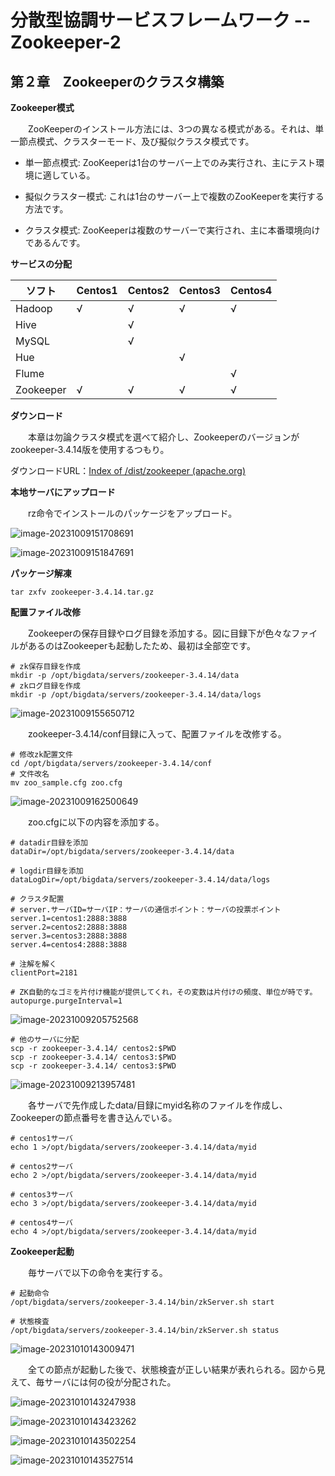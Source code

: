 # 分散型協調サービスフレームワーク -- Zookeeper-2

## 第２章　Zookeeperのクラスタ構築

**Zookeeper模式**

　　ZooKeeperのインストール方法には、3つの異なる模式がある。それは、単一節点模式、クラスターモード、及び擬似クラスタ模式です。

- 単一節点模式: ZooKeeperは1台のサーバー上でのみ実行され、主にテスト環境に適している。

- 擬似クラスター模式: これは1台のサーバー上で複数のZooKeeperを実行する方法です。
- クラスタ模式: ZooKeeperは複数のサーバーで実行され、主に本番環境向けであるんです。

**サービスの分配**

| ソフト    | Centos1 | Centos2 | Centos3 | Centos4 |
| --------- | ------- | ------- | ------- | ------- |
| Hadoop    | √       | √       | √       | √       |
| Hive      |         | √       |         |         |
| MySQL     |         | √       |         |         |
| Hue       |         |         | √       |         |
| Flume     |         |         |         | √       |
| Zookeeper | √       | √       | √       | √       |

**ダウンロード**　

　　本章は勿論クラスタ模式を選べて紹介し、Zookeeperのバージョンがzookeeper-3.4.14版を使用するつもり。

ダウンロードURL：[Index of /dist/zookeeper (apache.org)](http://archive.apache.org/dist/zookeeper/)

**本地サーバにアップロード**

　　rz命令でインストールのパッケージをアップロード。

![image-20231009151708691](C:\Users\Izaya\AppData\Roaming\Typora\typora-user-images\image-20231009151708691.png)

![image-20231009151847691](C:\Users\Izaya\AppData\Roaming\Typora\typora-user-images\image-20231009151847691.png)

**パッケージ解凍**

```
tar zxfv zookeeper-3.4.14.tar.gz
```

**配置ファイル改修**

　　Zookeeperの保存目録やログ目録を添加する。図に目録下が色々なファイルがあるのはZookeeperも起動したため、最初は全部空です。

```
# zk保存目録を作成
mkdir -p /opt/bigdata/servers/zookeeper-3.4.14/data
# zkログ目録を作成
mkdir -p /opt/bigdata/servers/zookeeper-3.4.14/data/logs
```

![image-20231009155650712](C:\Users\Izaya\AppData\Roaming\Typora\typora-user-images\image-20231009155650712.png)

　　zookeeper-3.4.14/conf目録に入って、配置ファイルを改修する。

```
# 修改zk配置文件
cd /opt/bigdata/servers/zookeeper-3.4.14/conf
# 文件改名
mv zoo_sample.cfg zoo.cfg
```

![image-20231009162500649](C:\Users\Izaya\AppData\Roaming\Typora\typora-user-images\image-20231009162500649.png)

　　zoo.cfgに以下の内容を添加する。

```
# datadir目録を添加
dataDir=/opt/bigdata/servers/zookeeper-3.4.14/data

# logdir目録を添加
dataLogDir=/opt/bigdata/servers/zookeeper-3.4.14/data/logs

# クラスタ配置
# server.サーバID=サーバIP：サーバの通信ポイント：サーバの投票ポイント
server.1=centos1:2888:3888
server.2=centos2:2888:3888
server.3=centos3:2888:3888
server.4=centos4:2888:3888

# 注解を解く
clientPort=2181

# ZK自動的なゴミを片付け機能が提供してくれ，その変数は片付けの頻度、単位が時です。
autopurge.purgeInterval=1
```

![image-20231009205752568](C:\Users\Izaya\AppData\Roaming\Typora\typora-user-images\image-20231009205752568.png)

```
# 他のサーバに分配
scp -r zookeeper-3.4.14/ centos2:$PWD
scp -r zookeeper-3.4.14/ centos3:$PWD
scp -r zookeeper-3.4.14/ centos3:$PWD
```

![image-20231009213957481](C:\Users\Izaya\AppData\Roaming\Typora\typora-user-images\image-20231009213957481.png)

　　各サーバで先作成したdata/目録にmyid名称のファイルを作成し、Zookeeperの節点番号を書き込んでいる。

```
# centos1サーバ
echo 1 >/opt/bigdata/servers/zookeeper-3.4.14/data/myid

# centos2サーバ
echo 2 >/opt/bigdata/servers/zookeeper-3.4.14/data/myid

# centos3サーバ
echo 3 >/opt/bigdata/servers/zookeeper-3.4.14/data/myid

# centos4サーバ
echo 4 >/opt/bigdata/servers/zookeeper-3.4.14/data/myid
```

**Zookeeper起動**

　　毎サーバで以下の命令を実行する。

```
# 起動命令
/opt/bigdata/servers/zookeeper-3.4.14/bin/zkServer.sh start

# 状態検査
/opt/bigdata/servers/zookeeper-3.4.14/bin/zkServer.sh status
```

![image-20231010143009471](C:\Users\Izaya\AppData\Roaming\Typora\typora-user-images\image-20231010143009471.png)

　　全ての節点が起動した後で、状態検査が正しい結果が表れられる。図から見えて、毎サーバには何の役が分配された。

![image-20231010143247938](C:\Users\Izaya\AppData\Roaming\Typora\typora-user-images\image-20231010143247938.png)

![image-20231010143423262](C:\Users\Izaya\AppData\Roaming\Typora\typora-user-images\image-20231010143423262.png)

![image-20231010143502254](C:\Users\Izaya\AppData\Roaming\Typora\typora-user-images\image-20231010143502254.png)

![image-20231010143527514](C:\Users\Izaya\AppData\Roaming\Typora\typora-user-images\image-20231010143527514.png)
